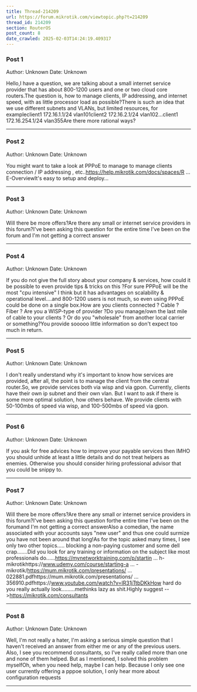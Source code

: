 ```yaml
---
title: Thread-214209
url: https://forum.mikrotik.com/viewtopic.php?t=214209
thread_id: 214209
section: RouterOS
post_count: 8
date_crawled: 2025-02-03T14:24:19.409317
---
```


### Post 1
Author: Unknown
Date: Unknown

Hello,I have a question, we are talking about a small internet service provider that has about 800-1200 users and one or two cloud core routers.The question is, how to manage clients, IP addressing, and internet speed, with as little processor load as possible?There is such an idea that we use different subnets and VLANs, but limited resources, for exampleclient1 172.16.1.1/24 vlan101client2 172.16.2.1/24 vlan102...client1 172.16.254.1/24 vlan355Are there more rational ways?

---
### Post 2
Author: Unknown
Date: Unknown

You might want to take a look at PPPoE to manage to manage clients connection / IP addressing , etc..https://help.mikrotik.com/docs/spaces/R ... E-OverviewIt's easy to setup and deploy...

---
### Post 3
Author: Unknown
Date: Unknown

Will there be more offers?Are there any small or internet service providers in this forum?I've been asking this question for the entire time I've been on the forum and I'm not getting a correct answer

---
### Post 4
Author: Unknown
Date: Unknown

If you do not give the full story about your company & services, how could it be possible to even provide tips & tricks on this ?For sure PPPoE will be the most "cpu intensive" I think but it has advantages on scalability & operational level....and 800-1200 users is not much, so even using PPPoE could be done on a single box.How are you clients connected ? Cable ? Fiber ? Are you a WISP-type of provider ?Do you manage/own the last mile of cable to your clients ? Or do you "wholesale" from another local carrier or something?You provide sooooo little information so don't expect too much in return.

---
### Post 5
Author: Unknown
Date: Unknown

I don't really understand why it's important to know how services are provided, after all, the point is to manage the client from the central router.So, we provide services both via wisp and via gpon. Currently, clients have their own ip subnet and their own vlan. But I want to ask if there is some more optimal solution, how others behave. We provide clients with 50-100mbs of speed via wisp, and 100-500mbs of speed via gpon.

---
### Post 6
Author: Unknown
Date: Unknown

If you ask for free advices how to improve your payable services then IMHO you should unhide at least a little details and do not treat helpers as enemies. Otherwise you should consider hiring professional advisor that you could be snippy to.

---
### Post 7
Author: Unknown
Date: Unknown

Will there be more offers?Are there any small or internet service providers in this forum?I've been asking this question forthe entire time I've been on the forumand I'm not getting a correct answerAlso a comedian, the name associated with your accounts says "new user" and thus one could surmize you have not been around that long!As for the topic asked many times, I see only two other topics.....  blocking a non-paying customer and some dell crap.......Did you look for any training or information on the subject like most professionals do......https://mynetworktraining.com/p/startin ... h-mikrotikhttps://www.udemy.com/course/starting-a ... -mikrotik/https://mum.mikrotik.com/presentations/ ... 022881.pdfhttps://mum.mikrotik.com/presentations/ ... 356910.pdfhttps://www.youtube.com/watch?v=lR31jTtbDKkHow hard do you really actually look.........methinks lazy as shit.Highly suggest -->https://mikrotik.com/consultants

---
### Post 8
Author: Unknown
Date: Unknown

Well, I'm not really a hater, I'm asking a serious simple question that I haven't received an answer from either me or any of the previous users. Also, I see you recommend consultants, so I've really called more than one and none of them helped. But as I mentioned, I solved this problem myselfOh, when you need help, maybe I can help. Because I only see one user currently offering a pppoe solution, I only hear more about configuration requests

---
